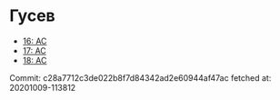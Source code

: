 # Гусев
- [16: AC](16.md)
- [17: AC](17.md)
- [18: AC](18.md)

Commit: c28a7712c3de022b8f7d84342ad2e60944af47ac
 fetched at: 20201009-113812

